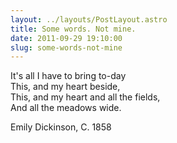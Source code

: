 ```yaml
---
layout: ../layouts/PostLayout.astro
title: Some words. Not mine.
date: 2011-09-29 19:10:00
slug: some-words-not-mine
---
```


It's all I have to bring to-day  
This, and my heart beside,  
This, and my heart and all the fields,  
And all the meadows wide.  
  
Emily Dickinson, C. 1858
